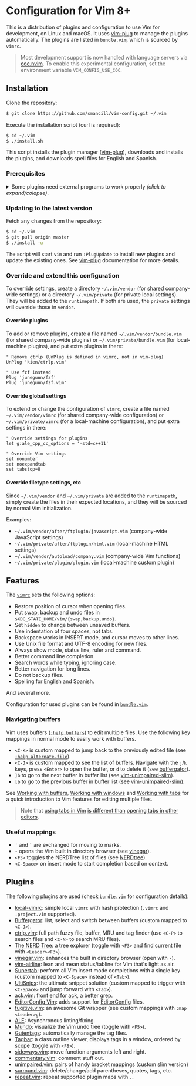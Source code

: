 # Configuration for Vim 8+

This is a distribution of plugins and configuration to use Vim for development,
on Linux and macOS.
It uses [vim-plug][vim-plug] to manage the plugins automatically.
The plugins are listed in `bundle.vim`, which is sourced by `vimrc`.

> Most development support is now handled with language servers via [coc.nvim].
> To enable this experimental configuration, set the environment variable
> `VIM_CONFIG_USE_COC`.


## Installation

Clone the repository:

``` sh
$ git clone https://github.com/smancill/vim-config.git ~/.vim
```

Execute the installation script (curl is required):

``` sh
$ cd ~/.vim
$ ./install.sh
```

This script installs the plugin manager ([vim-plug][vim-plug]), downloads
and installs the plugins, and downloads spell files for English and Spanish.

### Prerequisites

<details>
<summary>Some plugins need external programs to work properly
<i>(click to expand/colapse)</i>.</summary>

##### Source code tags

You need the *Universal Ctags* program:

``` sh
# Ubuntu
$ sudo apt install universal-ctags

# macOS
$ brew install universal-ctags
```

Press `<F8>` to [open a lateral window][tagbar]
with the tags of the current buffer ordered by scope,
or use `g[` to fuzzy search for a tag within the buffer.

##### Better *grep*

Install *ack* to use the `:Ack[!]` command inside Vim as a replacement for
*grep*:

``` sh
# Ubuntu
$ sudo apt install ack-grep

# macOS
$ brew install ack
```

See the [webpage][ack-web] for more information.
[ripgrep](https://github.com/BurntSushi/ripgrep) is also
supported (and recommended) as a replacement for *ack* if installed.

##### Syntax checking

[ALE][ALE] provides automatic syntax checking
when saving the file.

C/C++ files have automatic support with *GCC*.

To add support for Python files install *flake8*:

``` sh
# Ubuntu
$ sudo apt install flake8

# macOS
$ brew install flake8
```

For shell script files, install *ShellCheck*:

``` sh
# Ubuntu
$ sudo apt install shellcheck

# macOS
$ brew install shellcheck
```

</details>

### Updating to the latest version

Fetch any changes from the repository:

``` sh
$ cd ~/.vim
$ git pull origin master
$ ./install -u
```

The script will start `vim` and run `:PlugUpdate`
to install new plugins and update the existing ones.
See [vim-plug][vim-plug] documentation for more details.

### Override and extend this configuration

To override settings,
create a directory `~/.vim/vendor` (for shared company-wide settings)
or a directory `~/.vim/private` (for private local settings).
They will be added to the `runtimepath`.
If both are used, the `private` settings will override those in `vendor`.

#### Override plugins

To add or remove plugins,
create a file named `~/.vim/vendor/bundle.vim` (for shared company-wide plugins)
or `~/.vim/private/bundle.vim` (for local-machine plugins),
and put extra plugins in there:

```vim
" Remove ctrlp (UnPlug is defined in vimrc, not in vim-plug)
UnPlug 'kien/ctrlp.vim'

" Use fzf instead
Plug 'junegunn/fzf'
Plug 'junegunn/fzf.vim'
```

#### Override global settings

To extend or change the configuration of `vimrc`,
create a file named `~/.vim/vendor/vimrc` (for shared company-wide configuration)
or `~/.vim/private/vimrc` (for a local-machine configuration),
and put extra settings in there:

```vim
" Override settings for plugins
let g:ale_cpp_cc_options = '-std=c++11'

" Override Vim settings
set nonumber
set noexpandtab
set tabstop=8
```

#### Override filetype settings, etc

Since `~/.vim/vendor` and `~/.vim/private` are added to the `runtimepath`,
simply create the files in their expected locations,
and they will be sourced by normal Vim initialization.

Examples:

- `~/.vim/vendor/after/ftplugin/javascript.vim` (company-wide JavaScript settings)
- `~/.vim/private/after/ftplugin/html.vim` (local-machine HTML settings)
- `~/.vim/vendor/autoload/company.vim` (company-wide Vim functions)
- `~/.vim/private/plugin/plugin.vim` (local-machine custom plugin)


## Features

The [`vimrc`](vimrc) sets the following options:

* Restore position of cursor when opening files.
* Put swap, backup and undo files in `$XDG_STATE_HOME/vim/{swap,backup,undo}`.
* Set `hidden` to change between unsaved buffers.
* Use indentation of four spaces, not tabs.
* Backspace works in INSERT mode, and cursor moves to other lines.
* Use Unix file format and UTF-8 encoding for new files.
* Always show mode, status line, ruler and command.
* Better command line completion.
* Search words while typing, ignoring case.
* Better navigation for long lines.
* Do not backup files.
* Spelling for English and Spanish.

And several more.

Configuration for used plugins can be found in [`bundle.vim`](bundle.vim).

### Navigating buffers

Vim uses buffers ([`:help buffers`][h-buffers]) to edit multiple files.
Use the following key mappings in normal mode to easily work with buffers.

* `<C-K>` is custom mapped to jump back to the previously edited file
  (see [`:help alternate-file`][h-alternate]).
* `<C-J>` is custom mapped to see the list of buffers.
  Navigate with the `j`/`k` keys, press `<Enter>` to open the buffer,
  or `d` to delete it (see [buffergator][buffergator]).
* `]b` to go to the next buffer in buffer list (see [vim-unimpaired-slim][unimpaired]).
* `[b` to go to the previous buffer in buffer list (see [vim-unimpaired-slim][unimpaired]).

See [Working with buffers](http://vimcasts.org/episodes/working-with-buffers/),
[Working with windows](http://vimcasts.org/episodes/working-with-windows/)
and [Working with tabs](http://vimcasts.org/episodes/working-with-tabs/)
for a quick introduction to Vim features for editing multiple files.

> Note that [using tabs in Vim](http://stackoverflow.com/a/26710166)
> [is different than](http://stackoverflow.com/a/103590)
> [opening tabs in other editors](https://sanctum.geek.nz/arabesque/buffers-windows-tabs/).

### Useful mappings

* ` ' ` and `` ` `` are exchanged for moving to marks.
* ` - ` opens the Vim built in directory browser (see [vinegar][vinegar]).
* `<F3>` toggles the NERDTree list of files (see [NERDtree][nerdtree]).
* `<C-Space>` on insert mode to start completion based on context.


## Plugins

The following plugins are used (check [`bundle.vim`](bundle.vim) for configuration details):

* [local-vimrc](https://github.com/MarcWeber/vim-addon-local-vimrc):
  simple local `vimrc` with hash protection (`.vimrc` and `.project.vim`
  supported).
* [Buffergator][buffergator]: list, select and switch between buffers
  (custom mapped to `<C-J>`).
* [ctrlp.vim][ctrlp]: full path fuzzy file, buffer, MRU and tag finder
  (use `<C-P>` to search files and `<C-N>` to search MRU files).
* [The NERD Tree][nerdtree]: a tree explorer (toggle with `<F3>` and find
    current file with `<Leader><F3>`).
* [vinegar.vim][vinegar]: enhances the built in directory browser (open with `-`).
* [vim-airline][airline]: lean and mean status/tabline for Vim that's light as air.
* [Supertab][supertab]: perform all Vim insert mode completions with a single key
  (custom mapped to `<C-Space>` instead of `<Tab>`).
* [UltiSnips][ultisnips]: the ultimate snippet solution
  (custom mapped to trigger with `<C-Space>` and jump forward with `<Tab>`).
* [ack.vim](https://github.com/mileszs/ack.vim): front end for [ack][ack-web],
  a better grep.
* [EditorConfig Vim][editorconfig]: adds support for
  [EditorConfig](http://editorconfig.org) files.
* [fugitive.vim][fugitive]: an awesome Git wrapper
  (see custom mappings with `:map <Leader>g`).
* [ALE][ale]: Asynchronous linting/fixing.
* [Mundo][mundo]: visualize the Vim undo tree (toggle with `<F5>`).
* [Gutentags][gutentags]: automatically manage the tag files.
* [Tagbar][tagbar]: a class outline viewer, displays tags in a window,
  ordered by scope (toggle with `<F8>`).
* [sideways.vim][sideways]: move function arguments left and right.
* [commentary.vim][commentary]: comment stuff out.
* [unimpaired.vim][unimpaired]: pairs of handy bracket mappings
  (custom slim version)
* [surround.vim][surround]: delete/change/add parentheses, quotes, tags, etc.
* [repeat.vim][repeat]: repeat supported plugin maps with `.`.


[vim-plug]: https://github.com/junegunn/vim-plug
[coc.nvim]: https://github.com/neoclide/coc.nvim
[buffergator]: https://github.com/jeetsukumaran/vim-buffergator
[ctrlp]: https://github.com/ctrlpvim/ctrlp.vim
[nerdtree]: https://github.com/scrooloose/nerdtree
[vinegar]: https://github.com/tpope/vim-vinegar
[airline]: https://github.com/vim-airline/vim-airline
[supertab]: https://github.com/ervandew/supertab
[ultisnips]: https://github.com/sirver/ultisnips
[editorconfig]: https://github.com/editorconfig/editorconfig-vim
[fugitive]: https://github.com/tpope/vim-fugitive
[gist]: https://github.com/mattn/gist-vim
[ale]: https://github.com/w0rp/ale
[mundo]: https://github.com/simnalamburt/vim-mundo
[gutentags]: https://github.com/ludovicchabant/vim-gutentags
[tagbar]: https://github.com/majutsushi/tagbar
[sideways]: https://github.com/AndrewRadev/sideways.vim
[commentary]: https://github.com/tpope/vim-commentary
[unimpaired]: https://github.com/smancill/vim-unimpaired-slim
[surround]: https://github.com/tpope/vim-surround
[repeat]: https://github.com/tpope/vim-repeat

[ack-web]: http://betterthangrep.com

[h-buffers]: https://vimhelp.org/windows.txt.html#buffers
[h-alternate]: https://vimhelp.org/editing.txt.html#alternate-file
